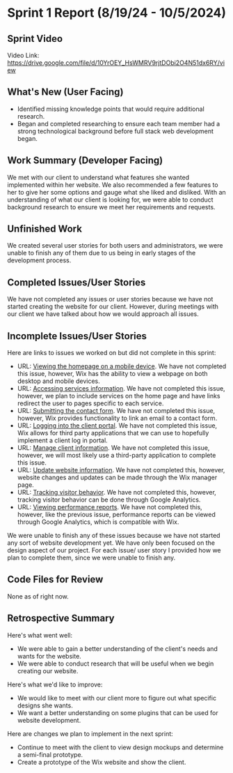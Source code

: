 # Sprint 1 Report (8/19/24 - 10/5/2024)
## Sprint Video
Video Link: https://drive.google.com/file/d/10YrOEY_HsWMRV9rjtDObi2O4N51dx6RY/view

## What's New (User Facing)
 * Identified missing knowledge points that would require additional research.
 * Began and completed researching to ensure each team member had a strong technological background before full stack web development began.


## Work Summary (Developer Facing)
We met with our client to understand what features she wanted implemented within her website. We also recommended a few features to her to give her some options and gauge what she liked and disliked. With an understanding of what our client is looking for, we were able to conduct background research to ensure we meet her requirements and requests.

## Unfinished Work
We created several user stories for both users and administrators, we were unable to finish any of them due to us being in early stages of the development process.

## Completed Issues/User Stories
We have not completed any issues or user stories because we have not started creating the website for our client. However, during meetings with our client we have talked about how we would approach all issues.
 
 ## Incomplete Issues/User Stories
 Here are links to issues we worked on but did not complete in this sprint:
 
 * URL: [Viewing the homepage on a mobile device](https://github.com/aanthoonyy/ACME1-BC-fullStackApp/issues/2). We have not completed this issue, however, Wix has the ability to view a webpage on both desktop and mobile devices.
 * URL: [Accessing services information](https://github.com/aanthoonyy/ACME1-BC-fullStackApp/issues/3). We have not completed this issue, however, we plan to include services on the home page and have links redirect the user to pages specific to each service.
 * URL: [Submitting the contact form](https://github.com/aanthoonyy/ACME1-BC-fullStackApp/issues/4). We have not completed this issue, however, Wix provides functionality to link an email to a contact form.
 * URL: [Logging into the client portal](https://github.com/aanthoonyy/ACME1-BC-fullStackApp/issues/5). We have not completed this issue, Wix allows for third party applications that we can use to hopefully implement a client log in portal.
 * URL: [Manage client information](https://github.com/aanthoonyy/ACME1-BC-fullStackApp/issues/9). We have not completed this issue, however, we will most likely use a third-party application to complete this issue.
 * URL: [Update website information](https://github.com/aanthoonyy/ACME1-BC-fullStackApp/issues/8). We have not completed this, however, website changes and updates can be made through the Wix manager page.
 * URL: [Tracking visitor behavior](https://github.com/aanthoonyy/ACME1-BC-fullStackApp/issues/6). We have not completed this, however, tracking visitor behavior can be done through Google Analytics.
 * URL: [Viewing performance reports](https://github.com/aanthoonyy/ACME1-BC-fullStackApp/issues/7). We have not completed this, however, like the previous issue, performance reports can be viewed through Google Analytics, which is compatible with Wix.

We were unable to finish any of these issues because we have not started any sort of website development yet. We have only been focused on the design aspect of our project. For each issue/ user story I provided how we plan to complete them, since we were unable to finish any.

## Code Files for Review
None as of right now.
 
## Retrospective Summary
Here's what went well:
  * We were able to gain a better understanding of the client's needs and wants for the website.
  * We were able to conduct research that will be useful when we begin creating our website.
 
Here's what we'd like to improve:
   * We would like to meet with our client more to figure out what specific designs she wants.
   * We want a better understanding on some plugins that can be used for website development.
  
Here are changes we plan to implement in the next sprint:
   * Continue to meet with the client to view design mockups and determine a semi-final prototype.
   * Create a prototype of the Wix website and show the client.
